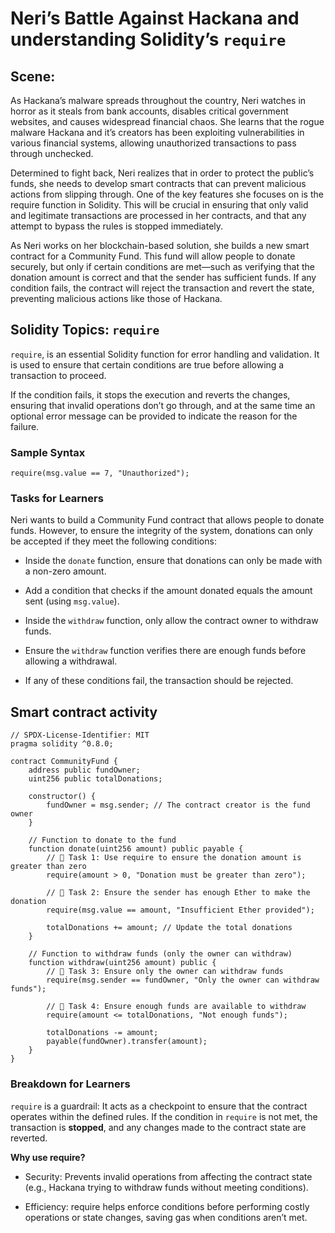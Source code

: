 # Neri’s Battle Against Hackana and understanding Solidity’s `require`

## Scene:

As Hackana’s malware spreads throughout the country, Neri watches in horror as it steals from bank accounts, disables critical government websites, and causes widespread financial chaos. She learns that the rogue malware Hackana and it’s creators has been exploiting vulnerabilities in various financial systems, allowing unauthorized transactions to pass through unchecked.

Determined to fight back, Neri realizes that in order to protect the public’s funds, she needs to develop smart contracts that can prevent malicious actions from slipping through. One of the key features she focuses on is the require function in Solidity. This will be crucial in ensuring that only valid and legitimate transactions are processed in her contracts, and that any attempt to bypass the rules is stopped immediately.

As Neri works on her blockchain-based solution, she builds a new smart contract for a Community Fund. This fund will allow people to donate securely, but only if certain conditions are met—such as verifying that the donation amount is correct and that the sender has sufficient funds. If any condition fails, the contract will reject the transaction and revert the state, preventing malicious actions like those of Hackana.

## Solidity Topics: `require`

`require`, is an essential Solidity function for error handling and validation. It is used to ensure that certain conditions are true before allowing a transaction to proceed.

If the condition fails, it stops the execution and reverts the changes, ensuring that invalid operations don’t go through, and at the same time an optional error message can be provided to indicate the reason for the failure.

### Sample Syntax

```solidity
require(msg.value == 7, "Unauthorized");
```

### Tasks for Learners

Neri wants to build a Community Fund contract that allows people to donate funds. However, to ensure the integrity of the system, donations can only be accepted if they meet the following conditions:

- Inside the `donate` function, ensure that donations can only be made with a non-zero amount.

- Add a condition that checks if the amount donated equals the amount sent (using `msg.value`).

- Inside the `withdraw` function, only allow the contract owner to withdraw funds.

- Ensure the `withdraw` function verifies there are enough funds before allowing a withdrawal.

- If any of these conditions fail, the transaction should be rejected.

## Smart contract activity

```solidity
// SPDX-License-Identifier: MIT
pragma solidity ^0.8.0;

contract CommunityFund {
    address public fundOwner;
    uint256 public totalDonations;

    constructor() {
        fundOwner = msg.sender; // The contract creator is the fund owner
    }

    // Function to donate to the fund
    function donate(uint256 amount) public payable {
        // 🚩 Task 1: Use require to ensure the donation amount is greater than zero
        require(amount > 0, "Donation must be greater than zero");

        // 🚩 Task 2: Ensure the sender has enough Ether to make the donation
        require(msg.value == amount, "Insufficient Ether provided");

        totalDonations += amount; // Update the total donations
    }

    // Function to withdraw funds (only the owner can withdraw)
    function withdraw(uint256 amount) public {
        // 🚩 Task 3: Ensure only the owner can withdraw funds
        require(msg.sender == fundOwner, "Only the owner can withdraw funds");

        // 🚩 Task 4: Ensure enough funds are available to withdraw
        require(amount <= totalDonations, "Not enough funds");

        totalDonations -= amount;
        payable(fundOwner).transfer(amount);
    }
}
```

### Breakdown for Learners

`require` is a guardrail: It acts as a checkpoint to ensure that the contract operates within the defined rules. If the condition in `require` is not met, the transaction is **stopped**, and any changes made to the contract state are reverted.

**Why use require?**

- Security: Prevents invalid operations from affecting the contract state (e.g., Hackana trying to withdraw funds without meeting conditions).

- Efficiency: require helps enforce conditions before performing costly operations or state changes, saving gas when conditions aren’t met.
